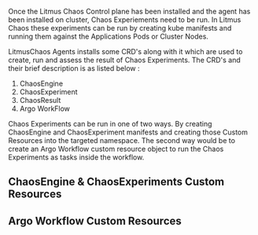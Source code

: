 Once the Litmus Chaos Control plane has been installed and the agent has been installed on cluster, Chaos Experiements need to be run. In Litmus Chaos these experiments can be run by creating kube manifests and running them against the Applications Pods or Cluster Nodes. 

LitmusChaos Agents installs some CRD's along with it which are used to create, run and assess the result of Chaos Experiments. The CRD's and their brief description is as listed below :
  1. ChaosEngine
  2. ChaosExperiment
  3. ChaosResult
  4. Argo WorkFlow

Chaos Experiments can be run in one of two ways. By creating ChaosEngine and ChaosExperiment manifests and creating those Custom Resources into the targeted namespace. The second way would be to create an Argo Workflow custom resource object to run the Chaos Experiments as tasks inside the workflow. 

ChaosEngine & ChaosExperiments Custom Resources 
------------------------------------------------



Argo Workflow Custom Resources
---------------------------------
